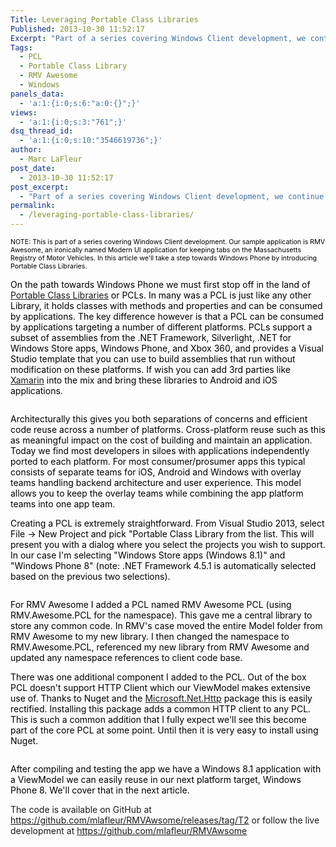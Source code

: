```yaml
---
Title: Leveraging Portable Class Libraries
Published: 2013-10-30 11:52:17
Excerpt: "Part of a series covering Windows Client development, we continue to work on RMV Awesome - an ironically named Modern UI application for keeping tabs on the Massachusetts Registry of Motor Vehicles. In this article we'll take a step towards cross-platform by introducing Portable Class Libraries."
Tags:
  - PCL
  - Portable Class Library
  - RMV Awesome
  - Windows
panels_data:
  - 'a:1:{i:0;s:6:"a:0:{}";}'
views:
  - 'a:1:{i:0;s:3:"761";}'
dsq_thread_id:
  - 'a:1:{i:0;s:10:"3546619736";}'
author:
  - Marc LaFleur
post_date:
  - 2013-10-30 11:52:17
post_excerpt:
  - "Part of a series covering Windows Client development, we continue to work on RMV Awesome - an ironically named Modern UI application for keeping tabs on the Massachusetts Registry of Motor Vehicles. In this article we'll take a step towards cross-platform by introducing Portable Class Libraries."
permalink:
  - /leveraging-portable-class-libraries/
---
```

<span style="color: black; font-size: 8pt;">NOTE: This is part of a series covering Windows Client development. Our sample application is RMV Awesome, an ironically named Modern UI application for keeping tabs on the Massachusetts Registry of Motor Vehicles. In this article we'll take a step towards Windows Phone by introducing Portable Class Libraries.
</span>

<span style="color: black;">On the path towards Windows Phone we must first stop off in the land of <a href="http://msdn.microsoft.com/en-us/library/gg597391.aspx">Portable Class Libraries</a> or PCLs. In many was a PCL is just like any other Library, it holds classes with methods and properties and can be consumed by applications. The key difference however is that a PCL can be consumed by applications targeting a number of different platforms. PCLs support a subset of assemblies from the .NET Framework, Silverlight, .NET for Windows Store apps, Windows Phone, and Xbox 360, and provides a Visual Studio template that you can use to build assemblies that run without modification on these platforms. If wish you can add 3rd parties like <a href="http://xamarin.com/">Xamarin</a> into the mix and bring these libraries to Android and iOS applications.
</span>
<p style="text-align: center;"><img alt="" src="http://massivescale.azurewebsites.net/wp-content/uploads/2013/10/103013_1704_LeveragingP1.png" /><span style="color: black;">
</span></p>
<span style="color: black;">Architecturally this gives you both separations of concerns and efficient code reuse across a number of platforms. Cross-platform reuse such as this as meaningful impact on the cost of building and maintain an application. Today we find most developers in siloes with applications independently ported to each platform. For most consumer/prosumer apps this typical consists of separate teams for iOS, Android and Windows with overlay teams handling backend architecture and user experience. This model allows you to keep the overlay teams while combining the app platform teams into one app team.
</span>

<span style="color: black;">Creating a PCL is extremely straightforward. From Visual Studio 2013, select File -&gt; New Project and pick "Portable Class Library from the list. This will present you with a dialog where you select the projects you wish to support. In our case I'm selecting "Windows Store apps (Windows 8.1)" and "Windows Phone 8" (note: .NET Framework 4.5.1 is automatically selected based on the previous two selections).
</span>
<p style="text-align: center;"><img alt="" src="http://massivescale.azurewebsites.net/wp-content/uploads/2013/10/103013_1704_LeveragingP2.png" /><span style="color: black;">
</span></p>
<span style="color: black;">For RMV Awesome I added a PCL named RMV Awesome PCL (using RMV.Awesome.PCL for the namespace). This gave me a central library to store any common code. In RMV's case moved the entire Model folder from RMV Awesome to my new library. I then changed the namespace to RMV.Awesome.PCL, referenced my new library from RMV Awesome and updated any namespace references to client code base.
</span>

<span style="color: black;">There was one additional component I added to the PCL. Out of the box PCL doesn't support HTTP Client which our ViewModel makes extensive use of. Thanks to Nuget and the <a href="https://www.nuget.org/packages/Microsoft.Net.Http">Microsoft.Net.Http</a> package this is easily rectified. Installing this package adds a common HTTP client to any PCL. This is such a common addition that I fully expect we'll see this become part of the core PCL at some point. Until then it is very easy to install using Nuget.
</span>
<p style="text-align: center;"><img alt="" src="http://massivescale.azurewebsites.net/wp-content/uploads/2013/10/103013_1704_LeveragingP3.png" /><span style="color: black;">
</span></p>
<span style="color: black;">After compiling and testing the app we have a Windows 8.1 application with a ViewModel we can easily reuse in our next platform target, Windows Phone 8. We'll cover that in the next article.
</span>

The code is available on GitHub at <a href="https://github.com/mlafleur/RMVAwsome/releases/tag/T2">https://github.com/mlafleur/RMVAwsome/releases/tag/T2</a> or follow the live development at <a href="https://github.com/mlafleur/RMVAwsome" target="_blank">https://github.com/mlafleur/RMVAwsome</a>